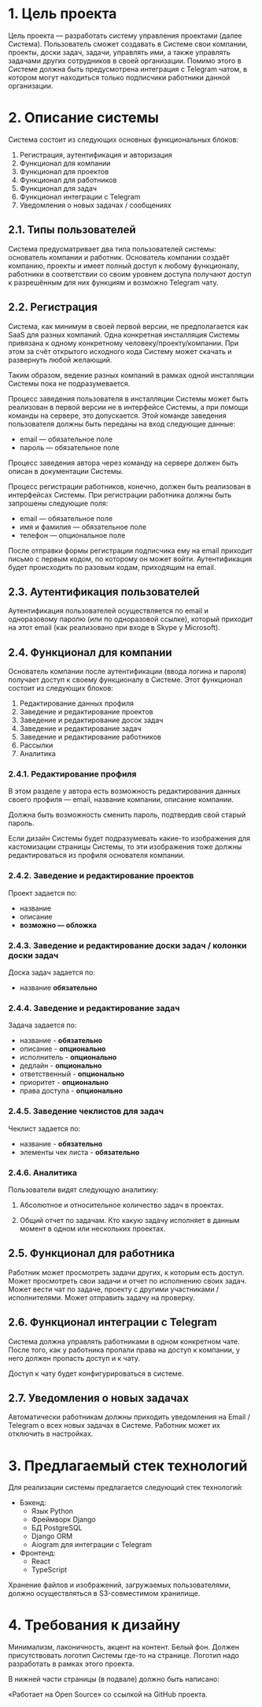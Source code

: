 # 1. Цель проекта

Цель проекта — разработать систему управления проектами (далее Система).
Пользователь сможет создавать в Системе свои компании, проекты, доски задач, задачи, управлять ими,
а также управлять задачами других сотрудников в своей организации. Помимо этого в Системе
должна быть предусмотрена интеграция с Telegram чатом, в котором могут
находиться только подписчики работники данной организации.


# 2. Описание системы

Система состоит из следующих основных функциональных блоков:

1. Регистрация, аутентификация и авторизация
2. Функционал для компании
3. Функционал для проектов
4. Функционал для работников
5. Функционал для задач
6. Функционал интеграции с Telegram
7. Уведомления о новых задачах / сообщениях


## 2.1. Типы пользователей

Система предусматривает два типа пользователей системы: основатель компании и работник.
Основатель компании создаёт компанию, проекты и имеет полный доступ к любому функционалу, работники в соответствии
со своим уровнем доступа получают доступ к разрешённым для них функциям
и возможно Telegram чату.


## 2.2. Регистрация 

Система, как минимум в своей первой версии, не предполагается как SaaS для
разных компаний. Одна конкретная инсталляция Системы привязана к одному
конкретному человеку/проекту/компании. При этом за счёт открытого исходного кода
Систему может скачать и развернуть любой желающий.

Таким образом, ведение разных компаний в рамках одной инсталляции
Системы пока не подразумевается.

Процесс заведения пользователя в инсталляции Системы может быть реализован
в первой версии не в интерфейсе Системы, а при помощи команды на сервере,
это допускается. Этой команде заведения пользователя должны быть переданы на вход
следующие данные:

* email — обязательное поле
* пароль — обязательное поле

Процесс заведения автора через команду на сервере должен быть описан в
документации Системы.

Процесс регистрации работников, конечно, должен быть реализован в
интерфейсах Системы. При регистрации работника должны быть запрошены
следующие поля:

* email — обязательное поле
* имя и фамилия — обязательное поле
* телефон — опциональное поле

После отправки формы регистрации подписчика ему на email приходит
письмо с первым кодом, по которому он может войти. Аутентификация будет
происходить по разовым кодам, приходящим на email.


## 2.3. Аутентификация пользователей

Аутентификация пользователей осуществляется по email и одноразовому
паролю (или по одноразовой ссылке), который приходит на этот email (как
реализовано при входе в Skype у Microsoft).


## 2.4. Функционал для компании

Основатель компании после аутентификации (ввода логина и пароля) получает доступ к 
своему функционалу в Системе. Этот функционал состоит из
следующих блоков:

1. Редактирование данных профиля
2. Заведение и редактирование проектов
3. Заведение и редактирование досок задач
4. Заведение и редактирование задач
5. Заведение и редактирование работников
6. Рассылки
7. Аналитика


### 2.4.1. Редактирование профиля

В этом разделе у автора есть возможность редактирования данных
своего профиля — email, название компании, описание компании.

Должна быть возможность сменить пароль, подтвердив свой старый пароль.

Если дизайн Системы будет подразумевать какие-то изображения для кастомизации
страницы Системы, то эти изображения тоже должны редактироваться из профиля
основателя компании.


### 2.4.2. Заведение и редактирование проектов

Проект задается по:

* название
* описание
* **возможно — обложка**


### 2.4.3. Заведение и редактирование доски задач / колонки доски задач

Доска задач задается по:

* название **обязательно**



### 2.4.4. Заведение и редактирование задач

Задача задается по:

* название - **обязательно**
* описание - **опционально**
* исполнитель - **опционально**
* дедлайн - **опционально**
* ответственный - **опционально**
* приоритет - **опционально**
* права доступа - **опционально**


### 2.4.5. Заведение чеклистов для задач

Чеклист задается по:

* название - **обязательно**
* элементы чек листа - **обязательно**

### 2.4.6. Аналитика

Пользователи видят следующую аналитику:

1. Абсолютное и относительное количество задач в проектах.

2. Общий отчет по задачам. Кто какую задачу исполняет в данным момент в одном или нескольких проектах.


## 2.5. Функционал для работника

Работник может просмотреть задачи других, к которым есть доступ. Может просмотреть свои задачи и отчет по исполнению
своих задач. Может вести чат по задаче, проекту с другими участниками / исполнителями. 
Может отправить задачу на проверку.


## 2.6. Функционал интеграции с Telegram

Система должна управлять работниками в одном конкретном чате. После того, 
как у работника пропали права на доступ к компании, у него должен пропасть доступ и к чату.

Доступ к чату будет конфигурироваться в системе.


## 2.7. Уведомления о новых задачах

Автоматически работникам должны приходить уведомления на Email / Telegram о всех новых
задачах в Системе. 
Работник может их отключить в настройках.


# 3. Предлагаемый стек технологий

Для реализации системы предлагается следующий стек технологий:

* Бэкенд:
    - Язык Python
    - Фреймворк Django
    - БД PostgreSQL
    - Django ORM
    - Aiogram для интеграции с Telegram
* Фронтенд:
    - React
    - TypeScript

Хранение файлов и изображений, загружаемых пользователями, должно осуществляться
в S3-совместимом хранилище.


# 4. Требования к дизайну

Минимализм, лаконичность, акцент на контент. Белый фон. Должен присутствовать
логотип Системы где-то на странице. Логотип надо разработать в рамках
этого проекта.

В нижней части страницы (в подвале) должно быть написано:

«Работает на Open Source» со ссылкой на GitHub проекта.
